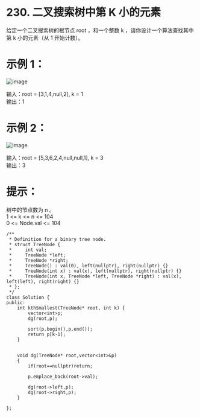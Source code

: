 # 230. 二叉搜索树中第 K 小的元素

给定一个二叉搜索树的根节点 root ，和一个整数 k ，请你设计一个算法查找其中第 k 小的元素（从 1 开始计数）。  

 

# 示例 1：  
![image](https://github.com/user-attachments/assets/3ec47670-d743-4b42-bfb5-5b7962de8ed4)  


输入：root = [3,1,4,null,2], k = 1  
输出：1  
# 示例 2：  
![image](https://github.com/user-attachments/assets/744a200c-5a56-4518-a1a7-9e5e54985805)  


输入：root = [5,3,6,2,4,null,null,1], k = 3  
输出：3  
 

 

# 提示：  

树中的节点数为 n 。   
1 <= k <= n <= 104  
0 <= Node.val <= 104  

```
/**
 * Definition for a binary tree node.
 * struct TreeNode {
 *     int val;
 *     TreeNode *left;
 *     TreeNode *right;
 *     TreeNode() : val(0), left(nullptr), right(nullptr) {}
 *     TreeNode(int x) : val(x), left(nullptr), right(nullptr) {}
 *     TreeNode(int x, TreeNode *left, TreeNode *right) : val(x), left(left), right(right) {}
 * };
 */
class Solution {
public:
    int kthSmallest(TreeNode* root, int k) {
        vector<int>p;
        dg(root,p);

        sort(p.begin(),p.end());
        return p[k-1];
    }


    void dg(TreeNode* root,vector<int>&p)
    {
        if(root==nullptr)return;

        p.emplace_back(root->val);

        dg(root->left,p);
        dg(root->right,p);
    }

};

```
